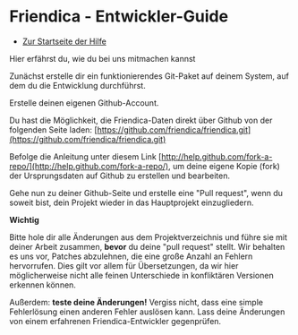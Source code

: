 Friendica - Entwickler-Guide
==========

* [Zur Startseite der Hilfe](help)

Hier erfährst du, wie du bei uns mitmachen kannst 

Zunächst erstelle dir ein funktionierendes Git-Paket auf deinem System, auf dem du die Entwicklung durchführst. 

Erstelle deinen eigenen Github-Account.

Du hast die Möglichkeit, die Friendica-Daten direkt über Github von der folgenden Seite laden: [https://github.com/friendica/friendica.git](https://github.com/friendica/friendica.git)

Befolge die Anleitung unter diesem Link [http://help.github.com/fork-a-repo/](http://help.github.com/fork-a-repo/), um deine eigene Kopie (fork) der Ursprungsdaten auf Github zu erstellen und bearbeiten. 

Gehe nun zu deiner Github-Seite und erstelle eine "Pull request", wenn du soweit bist, dein Projekt wieder in das Hauptprojekt einzugliedern.

**Wichtig**

Bitte hole dir alle Änderungen aus dem Projektverzeichnis und führe sie mit deiner Arbeit zusammen, **bevor** du deine "pull request" stellt. Wir behalten es uns vor, Patches abzulehnen, die eine große Anzahl an Fehlern hervorrufen. Dies gilt vor allem für Übersetzungen, da wir hier möglicherweise nicht alle feinen Unterschiede in konfliktären Versionen erkennen können.

Außerdem: **teste deine Änderungen!** Vergiss nicht, dass eine simple Fehlerlösung einen anderen Fehler auslösen kann. Lass deine Änderungen von einem erfahrenen Friendica-Entwickler gegenprüfen.
